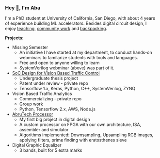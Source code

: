 ### Hey 👋, I'm [Aba](https://aba-blog.xyz/)

I'm a PhD student at University of California, San Diego, with about 4 years of experience building ML accelerators. Besides digital circuit design, I enjoy [teaching](https://aba-blog.xyz/tag/teaching/), [community work](https://aba-blog.xyz/tag/community/index.html) and [backpacking](https://aba-blog.xyz/tag/travels/index.html).

**Projects:**

- Missing Semester
  - An initiative I have started at my department, to conduct hands-on webminars to familarize students with tools and languages.
  - Free and open to anyone willing to learn
  - SystemVerilog webminar (above) was part of it.
- [SoC Design for Vision Based Traffic Control](https://aba-projects.blogspot.com/2019/10/2019-vision-based-traffic-sensing-and.html) 
  - Undergraduate thesis project
  - Patent under review - private repo 
  - Tensorflow 1.x, Keras, Python, C++, SystemVerilog, ZYNQ 
- Vision Based Traffic Analytics
  - Commercializing - private repo
  - Group work
  - Python, Tensorflow 2.x, AWS, Node.js
- [AbruTech Processor](https://aba-projects.blogspot.com/2018/01/2018-custom-processor-design-and.html)
  - My first big project in digital design
  - A custom processor on FPGA with our own architecture, ISA, assembler and simulator
  - Algorithms implemented: Downsampling, Upsampling RGB images, applying filters, prime finding with eratosthenes sieve
- Digital Graphic Equalizer
  - 3 bands, built for 5 extra marks
  

<!--**abarajithan11/abarajithan11** is a ✨ _special_ ✨ repository because its `README.md` (this file) appears on your GitHub profile.

Here are some ideas to get you started:

- 🔭 I’m currently working on ...
- 🌱 I’m currently learning ...
- 👯 I’m looking to collaborate on ...
- 🤔 I’m looking for help with ...
- 💬 Ask me about ...
- 📫 How to reach me: ...
- 😄 Pronouns: ...
- ⚡ Fun fact: ...
-->
